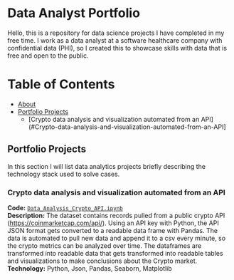 # Data Analyst Portfolio

Hello, this is a repository for data science projects I have completed in my free time. I work as a data analyst at a software healthcare company with confidential data (PHI), so I created this to showcase skills with data that is free and open to the public.
<br>

# Table of Contents
- [About](#about)
- [Portfolio Projects](#portfolio-projects)
	+ [Crypto data analysis and visualization automated from an API](#Crypto-data-analysis-and-visualization-automated-from-an-API]

## Portfolio Projects
In this section I will list data analytics projects briefly describing the technology stack used to solve cases.

### Crypto data analysis and visualization automated from an API
**Code:** [`Data_Analysis_Crypto_API.ipynb`]([https://github.com/sophielindsay/Data-Analyst-Portfolio/blob/main/Data_Analysis_Crypto_API.ipynb])   
**Description:** The dataset contains records pulled from a public crypto API (https://coinmarketcap.com/api/). Using an API key with Python, the API JSON format gets converted to a readable data frame with Pandas. The data is automated to pull new data and append it to a csv every minute, so the crypto metrics can be analyzed over time. The dataframes are transformed into readable data that gets transformed into readable tables and visualizations to make conclusions about the Crypto market.
**Technology:** Python, Json, Pandas, Seaborn, Matplotlib 

